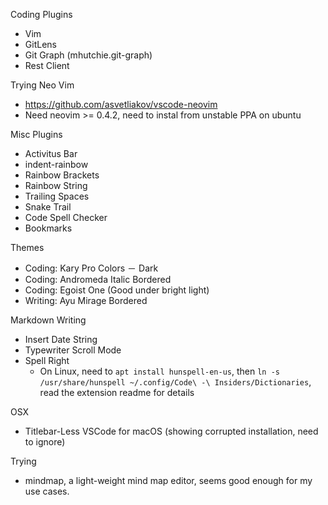 Coding Plugins
- Vim
- GitLens
- Git Graph (mhutchie.git-graph)
- Rest Client

Trying Neo Vim
- https://github.com/asvetliakov/vscode-neovim
- Need neovim >= 0.4.2, need to instal from unstable PPA on ubuntu

Misc Plugins
- Activitus Bar
- indent-rainbow
- Rainbow Brackets
- Rainbow String
- Trailing Spaces
- Snake Trail
- Code Spell Checker
- Bookmarks

Themes
- Coding: Kary Pro Colors － Dark
- Coding: Andromeda Italic Bordered
- Coding: Egoist One (Good under bright light)
- Writing: Ayu Mirage Bordered

Markdown Writing
- Insert Date String
- Typewriter Scroll Mode
- Spell Right
  - On Linux, need to `apt install hunspell-en-us`, then `ln -s /usr/share/hunspell ~/.config/Code\ -\ Insiders/Dictionaries`, read the extension readme for details

OSX
- Titlebar-Less VSCode for macOS (showing corrupted installation, need to ignore)

Trying
- mindmap, a light-weight mind map editor, seems good enough for my use cases.
